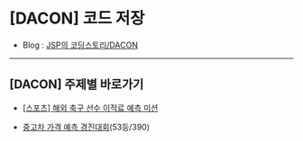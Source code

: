 # [DACON] 코드 저장

- Blog : [JSP의 코딩스토리/DACON](https://jsp-coding.tistory.com/8)

---

## [DACON] 주제별 바로가기

- [[스포츠] 해외 축구 선수 이적료 예측 미션](https://github.com/wjsrlahrlco1998/DACON-code/blob/master/[DACON]Foreign_soccer_player_transfer_fee_prediction)

- [중고차 가격 예측 경진대회](https://github.com/wjsrlahrlco1998/DACON-code/blob/master/[DACON]Used_car_price_prediction)(53등/390)
